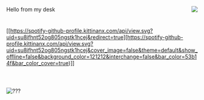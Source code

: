 Hello from my desk<img align="right" src="https://komarev.com/ghpvc/?username=ardadasdelen"><a href="https://github.com/ardadasdelen"></a>
  
#
[[https://spotify-github-profile.kittinanx.com/api/view.svg?uid=su8ifhnt52og805ngstk1hcej&redirect=true][https://spotify-github-profile.kittinanx.com/api/view.svg?uid=su8ifhnt52og805ngstk1hcej&cover_image=false&theme=default&show_offline=false&background_color=121212&interchange=false&bar_color=53b14f&bar_color_cover=true)]]

# 
<br />
<img src="https://profile-readme-generator.com/assets/snake.svg" alt="???" />
